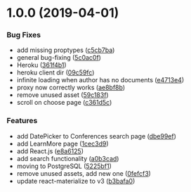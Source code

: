# 1.0.0 (2019-04-01)

### Bug Fixes

- add missing proptypes ([c5cb7ba](https://github.com/CloudPower97/db-project-api/commit/c5cb7ba))
- general bug-fixing ([5c0ac0f](https://github.com/CloudPower97/db-project-api/commit/5c0ac0f))
- Heroku ([361f4b1](https://github.com/CloudPower97/db-project-api/commit/361f4b1))
- heroku client dir ([09c59fc](https://github.com/CloudPower97/db-project-api/commit/09c59fc))
- infinite loading when author has no documents ([e4713e4](https://github.com/CloudPower97/db-project-api/commit/e4713e4))
- proxy now correctly works ([ae8bf8b](https://github.com/CloudPower97/db-project-api/commit/ae8bf8b))
- remove unused asset ([59c183f](https://github.com/CloudPower97/db-project-api/commit/59c183f))
- scroll on choose page ([c361d5c](https://github.com/CloudPower97/db-project-api/commit/c361d5c))

### Features

- add DatePicker to Conferences search page ([dbe99ef](https://github.com/CloudPower97/db-project-api/commit/dbe99ef))
- add LearnMore page ([1cec3d9](https://github.com/CloudPower97/db-project-api/commit/1cec3d9))
- add React.js ([e8a6125](https://github.com/CloudPower97/db-project-api/commit/e8a6125))
- add search functionality ([a0b3cad](https://github.com/CloudPower97/db-project-api/commit/a0b3cad))
- moving to PostgreSQL ([5225bf1](https://github.com/CloudPower97/db-project-api/commit/5225bf1))
- remove unused assets, add new one ([0fefcf3](https://github.com/CloudPower97/db-project-api/commit/0fefcf3))
- update react-materialize to v3 ([b3bafa0](https://github.com/CloudPower97/db-project-api/commit/b3bafa0))

